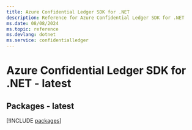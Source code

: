 ```yaml
---
title: Azure Confidential Ledger SDK for .NET
description: Reference for Azure Confidential Ledger SDK for .NET
ms.date: 08/08/2024
ms.topic: reference
ms.devlang: dotnet
ms.service: confidentialledger
---
```

# Azure Confidential Ledger SDK for .NET - latest
## Packages - latest
[!INCLUDE [packages](confidential-ledger-index.md)]